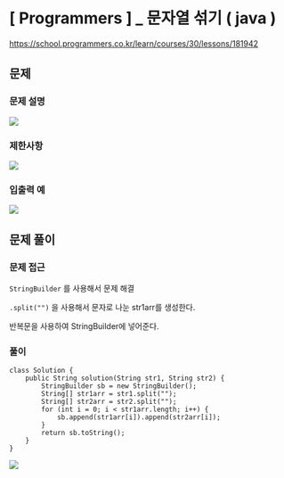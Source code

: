 # [ Programmers ] _ 문자열 섞기 ( java )

https://school.programmers.co.kr/learn/courses/30/lessons/181942
## 문제 
### 문제 설명
![](https://i.imgur.com/CufclaR.png)

### 제한사항
![](https://i.imgur.com/uwZa0BM.png)


### 입출력 예
  ![](https://i.imgur.com/XPs5vwX.png)


## 문제 풀이
### 문제 접근
`StringBuilder` 를 사용해서 문제 해결

`.split("")` 을 사용해서 문자로 나눈 str1arr를 생성한다.

반복문을 사용하여 StringBuilder에 넣어준다.

### 풀이
```
class Solution {
    public String solution(String str1, String str2) {
        StringBuilder sb = new StringBuilder();
        String[] str1arr = str1.split("");
        String[] str2arr = str2.split("");
        for (int i = 0; i < str1arr.length; i++) {
            sb.append(str1arr[i]).append(str2arr[i]);
        }
        return sb.toString();
    }
}
```

![](https://i.imgur.com/GMLGNC5.png)











